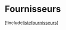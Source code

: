 # Fournisseurs

[!include[listefournisseurs](fournisseurs.listefournisseurs.autogen.md)]

















































































































